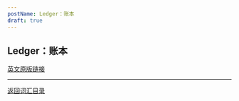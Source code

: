 ```yaml
---
postName: Ledger：账本
draft: true
---
```

## Ledger：账本



[英文原版链接](https://wiki.internetcomputer.org/wiki/Glossary)

---
[返回词汇目录](../glossary)